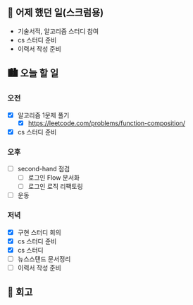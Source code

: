 ## 🌃 어제 했던 일(스크럼용)

- 기술서적, 알고리즘 스터디 참여
- cs 스터디 준비
- 이력서 작성 준비

## 🏙️ 오늘 할 일

### 오전

- [x] 알고리즘 1문제 풀기
  - [x] https://leetcode.com/problems/function-composition/
- [x] cs 스터디 준비

### 오후

- [ ] second-hand 점검
  - [ ] 로그인 Flow 문서화
  - [ ] 로그인 로직 리팩토링
- [ ] 운동

### 저녁

- [x] 구현 스터디 회의
- [x] cs 스터디 준비
- [x] cs 스터디
- [ ] 뉴스스탠드 문서정리
- [ ] 이력서 작성 준비

## 🌆 회고
